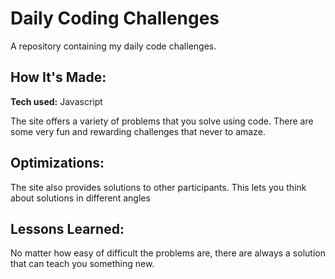 # Daily Coding Challenges

A repository containing my daily code challenges.

## How It's Made:

**Tech used:** Javascript

The site offers a variety of problems that you solve using code. There are some very fun and rewarding challenges that never to amaze.

## Optimizations:

The site also provides solutions to other participants. This lets you think about solutions in different angles

## Lessons Learned:

No matter how easy of difficult the problems are, there are always a solution that can teach you something new.